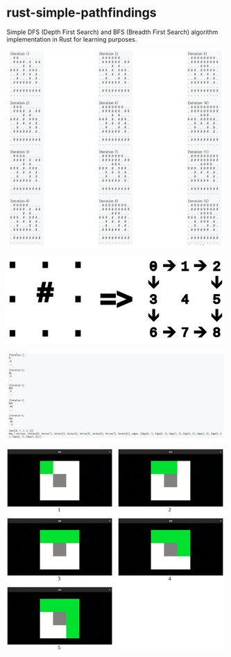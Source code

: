 # rust-simple-pathfindings

Simple DFS (Depth First Search) and BFS (Breadth First Search) algorithm implementation in Rust for learning purposes.

![Alt text](image.png)

![Alt text](image-1.png)

![Alt text](image-2.png)

![Alt text](image-3.png)
